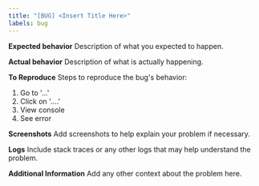 ```yaml
---
title: "[BUG] <Insert Title Here>"
labels: bug
---
```


**Expected behavior**
Description of what you expected to happen.

**Actual behavior**
Description of what is actually happening.

**To Reproduce**
Steps to reproduce the bug's behavior:
1. Go to '...'
2. Click on '....'
3. View console
4. See error

**Screenshots**
Add screenshots to help explain your problem if necessary.

**Logs**
Include stack traces or any other logs that may help understand the problem.

**Additional Information**
Add any other context about the problem here.
